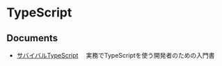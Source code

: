 # TypeScript
## Documents
- [サバイバルTypeScript](https://typescriptbook.jp/)
　実務でTypeScriptを使う開発者のための入門書